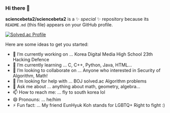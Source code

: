 ### Hi there 👋


**sciencebeta2/sciencebeta2** is a ✨ _special_ ✨ repository because its `README.md` (this file) appears on your GitHub profile.

[![Solved.ac Profile](http://mazassumnida.wtf/api/generate_badge?boj=gunner24)](https://solved.ac/gunner24)

Here are some ideas to get you started:

- 🔭 I’m currently working on ... Korea Digital Media High School 23th Hacking Defence
- 🌱 I’m currently learning ... C, C++, Python, Java, HTML...
- 👯 I’m looking to collaborate on ... Anyone who interested in Security of Algorithm, Math!
- 🤔 I’m looking for help with ... BOJ solved.ac Algorithm problems
- 💬 Ask me about ... anything about math, geometry, algebra...
- 📫 How to reach me: ... fly to south korea lol
- 😄 Pronouns: ... he/him
- ⚡ Fun fact: ... My friend EunHyuk Koh stands for LGBTQ+ Right to fight :)
